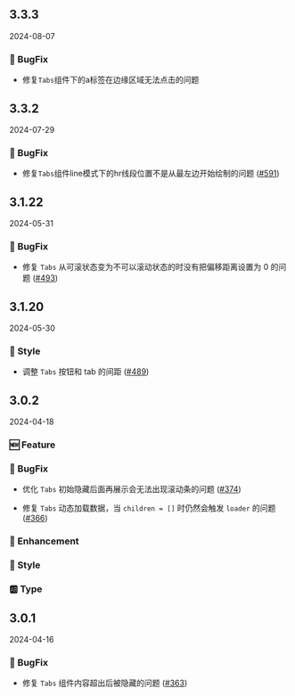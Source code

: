 ## 3.3.3
2024-08-07

### 🐞 BugFix

- 修复`Tabs`组件下的a标签在边缘区域无法点击的问题

## 3.3.2
2024-07-29

### 🐞 BugFix

- 修复`Tabs`组件line模式下的hr线段位置不是从最左边开始绘制的问题 ([#591](https://github.com/sheinsight/shineout-next/pull/591))

## 3.1.22
2024-05-31

### 🐞 BugFix

- 修复 `Tabs` 从可滚状态变为不可以滚动状态的时没有把偏移距离设置为 0 的问题  ([#493](https://github.com/sheinsight/shineout-next/pull/493))

## 3.1.20
2024-05-30
### 💅 Style

- 调整 `Tabs` 按钮和 tab 的间距 ([#489](https://github.com/sheinsight/shineout-next/pull/489)) 

## 3.0.2
2024-04-18

### 🆕 Feature

### 🐞 BugFix

- 优化 `Tabs` 初始隐藏后面再展示会无法出现滚动条的问题 ([#374](https://github.com/sheinsight/shineout-next/pull/374))

- 修复 `Tabs` 动态加载数据，当 `children = []` 时仍然会触发 `loader` 的问题 ([#366](https://github.com/sheinsight/shineout-next/pull/366))

### 💎 Enhancement

### 💅 Style

### 🆎 Type


## 3.0.1
2024-04-16

### 🐞 BugFix

- 修复 `Tabs` 组件内容超出后被隐藏的问题 ([#363](https://github.com/sheinsight/shineout-next/pull/363))






